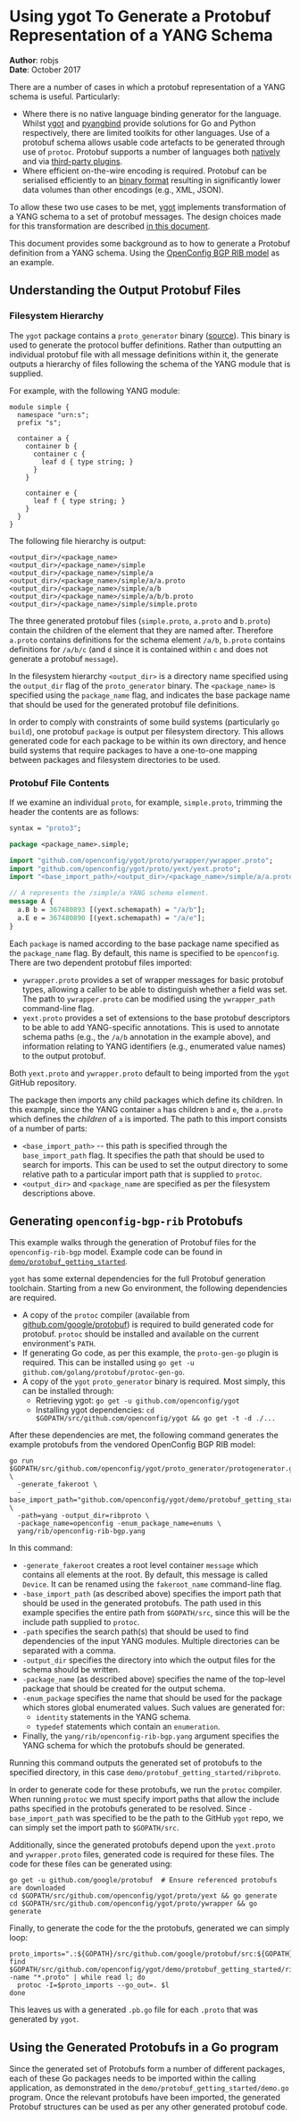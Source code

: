 # Using ygot To Generate a Protobuf Representation of a YANG Schema
**Author**: robjs  
**Date**: October 2017

There are a number of cases in which a protobuf representation of a YANG schema is useful. Particularly:

* Where there is no native language binding generator for the language. Whilst [ygot](https://github.com/openconfig/ygot) and [pyangbind](https://github.com/robshakir/pyangbind) provide solutions for Go and Python respectively, there are limited toolkits for other languages. Use of a protobuf schema allows usable code artefacts to be generated through use of `protoc`. Protobuf supports a number of languages both [natively](https://developers.google.com/protocol-buffers/docs/reference/overview) and via [third-party plugins](https://github.com/google/protobuf/blob/master/docs/third_party.md).
* Where efficient on-the-wire encoding is required. Protobuf can be serialised efficiently to an [binary format](https://developers.google.com/protocol-buffers/docs/encoding) resulting in significantly lower data volumes than other encodings (e.g., XML, JSON).

To allow these two use cases to be met, [ygot](https://github.com/openconfig/ygot) implements transformation of a YANG schema to a set of protobuf messages. The design choices made for this transformation are described [in this document](https://github.com/openconfig/ygot/blob/master/docs/yang-to-protobuf-transformations-spec.md).

This document provides some background as to how to generate a Protobuf definition from a YANG schema. Using the [OpenConfig BGP RIB model](https://github.com/openconfig/public/tree/master/release/models/rib) as an example.

## Understanding the Output Protobuf Files

### Filesystem Hierarchy

The `ygot` package contains a `proto_generator` binary ([source](https://github.com/openconfig/ygot/tree/master/proto_generator)). This binary is used to generate the protocol buffer definitions. Rather than outputting an individual protobuf file with all message definitions within it, the generate outputs a hierarchy of files following the schema of the YANG module that is supplied.

For example,  with the following YANG module:

```yang
module simple {
  namespace "urn:s";
  prefix "s";

  container a {
    container b {
      container c {
        leaf d { type string; }
      }
    }

    container e {
      leaf f { type string; }
    }
  }
}
```

The following file hierarchy is output:

```
<output_dir>/<package_name>
<output_dir>/<package_name>/simple
<output_dir>/<package_name>/simple/a
<output_dir>/<package_name>/simple/a/a.proto
<output_dir>/<package_name>/simple/a/b
<output_dir>/<package_name>/simple/a/b/b.proto
<output_dir>/<package_name>/simple/simple.proto
```

The three generated protobuf files (`simple.proto`, `a.proto` and `b.proto`) contain the children of the element that they are named after. Therefore `a.proto` contains definitions for the schema element `/a/b`, `b.proto` contains definitions for `/a/b/c` (and `d` since it is contained within `c` and does not generate a protobuf `message`).

In the filesystem hierarchy `<output_dir>` is a directory name specified using the `output_dir` flag of the `proto_generator` binary. The `<package_name>` is specified using the `package_name` flag, and indicates the base package name that should be used for the generated protobuf file definitions.

In order to comply with constraints of some build systems (particularly `go build`), one protobuf `package` is output per filesystem directory. This allows generated code for each package to be within its own directory, and hence build systems that require packages to have a one-to-one mapping between packages and filesystem directories to be used.

### Protobuf File Contents

If we examine an individual `proto`, for example,  `simple.proto`, trimming the header the contents are as follows:

```protobuf
syntax = "proto3";

package <package_name>.simple;

import "github.com/openconfig/ygot/proto/ywrapper/ywrapper.proto";
import "github.com/openconfig/ygot/proto/yext/yext.proto";
import "<base_import_path>/<output_dir>/<package_name>/simple/a/a.proto";

// A represents the /simple/a YANG schema element.
message A {
  a.B b = 367480893 [(yext.schemapath) = "/a/b"];
  a.E e = 367480890 [(yext.schemapath) = "/a/e"];
}
```

Each `package` is named according to the base package name specified as the `package_name` flag. By default, this name is specified to be `openconfig`. There are two dependent protobuf files imported:

 * `ywrapper.proto` provides a set of wrapper messages for basic protobuf types, allowing a caller to be able to distinguish whether a field was set. The path to `ywrapper.proto` can be modified using the `ywrapper_path` command-line flag.
 * `yext.proto` provides a set of extensions to the base protobuf descriptors to be able to add YANG-specific annotations. This is used to annotate schema paths (e.g., the `/a/b` annotation in the example above), and information relating to YANG identifiers (e.g., enumerated value names) to the output protobuf.

Both `yext.proto` and `ywrapper.proto` default to being imported from the `ygot` GitHub repository.

The package then imports any child packages which define its children. In this example, since the YANG container `a` has children `b` and `e`, the `a.proto` which defines the *children* of `a` is imported. The path to this import consists of a number of parts:

* `<base_import_path>` -- this path is specified through the `base_import_path` flag. It specifies the path that should be used to search for imports. This can be used to set the output directory to some relative path to a particular import path that is supplied to `protoc`.
* `<output_dir>` and `<package_name` are specified as per the filesystem descriptions above.

## Generating `openconfig-bgp-rib` Protobufs

This example walks through the generation of Protobuf files for the `openconfig-rib-bgp` model. Example code can be found in [`demo/protobuf_getting_started`](https://github.com/openconfig/ygot/tree/master/demo/protobuf_getting_started).

`ygot` has some external dependencies for the full Protobuf generation toolchain. Starting from a new Go environment, the following dependencies are required. 

* A copy of the `protoc` compiler (available from [github.com/google/protobuf](https://github.com/google/protobuf)) is required to build generated code for protobuf. `protoc` should be installed and available on the current environment's `PATH`.
* If generating Go code, as per this example, the `proto-gen-go` plugin is required. This can be installed using `go get -u github.com/golang/protobuf/protoc-gen-go`.
* A copy of the `ygot` `proto_generator` binary is required. Most simply, this can be installed through:
  * Retrieving ygot: `go get -u github.com/openconfig/ygot`
  * Installing ygot dependencies: `cd $GOPATH/src/github.com/openconfig/ygot && go get -t -d ./...`
 
After these dependencies are met, the following command generates the example protobufs from the vendored OpenConfig BGP RIB model: 

```
go run $GOPATH/src/github.com/openconfig/ygot/proto_generator/protogenerator.go \
  -generate_fakeroot \
  -base_import_path="github.com/openconfig/ygot/demo/protobuf_getting_started/ribproto" \
  -path=yang -output_dir=ribproto \
  -package_name=openconfig -enum_package_name=enums \
  yang/rib/openconfig-rib-bgp.yang
```

In this command:

 * `-generate_fakeroot` creates a root level container `message` which contains all elements at the root. By default, this message is called `Device`. It can be renamed using the `fakeroot_name` command-line flag.
 * `-base_import_path` (as described above) specifies the import path that should be used in the generated protobufs. The path used in this example specifies the entire path from `$GOPATH/src`, since this will be the include path supplied to `protoc`.
 * `-path` specifies the search path(s) that should be used to find dependencies of the input YANG modules. Multiple directories can be separated with a comma.
 * `-output_dir` specifies the directory into which the output files for the schema should be written.
 * `-package_name` (as described above) specifies the name of the top-level package that should be created for the output schema.
 * `-enum_package` specifies the name that should be used for the package which stores global enumerated values. Such values are generated for:
 	* `identity` statements in the YANG schema.
 	* `typedef` statements which contain an `enumeration`.
 * Finally, the `yang/rib/openconfig-rib-bgp.yang` argument specifies the YANG schema for which the protobufs should be generated.

Running this command outputs the generated set of protobufs to the specified directory, in this case `demo/protobuf_getting_started/ribproto`.

In order to generate code for these protobufs, we run the `protoc` compiler. When running `protoc` we must specify import paths that allow the include paths specified in the protobufs generated to be resolved. Since `-base_import_path` was specified to be the path to the GitHub `ygot` repo, we can simply set the import path to `$GOPATH/src`. 

Additionally, since the generated protobufs depend upon the `yext.proto` and `ywrapper.proto` files, generated code is required for these files. The code for these files can be generated using:

```
go get -u github.com/google/protobuf  # Ensure referenced protobufs are downloaded
cd $GOPATH/src/github.com/openconfig/ygot/proto/yext && go generate
cd $GOPATH/src/github.com/openconfig/ygot/proto/ywrapper && go generate
```

Finally, to generate the code for the the protobufs, generated we can simply loop:

```
proto_imports=".:${GOPATH}/src/github.com/google/protobuf/src:${GOPATH}/src"
find $GOPATH/src/github.com/openconfig/ygot/demo/protobuf_getting_started/ribproto -name "*.proto" | while read l; do
  protoc -I=$proto_imports --go_out=. $l
done
```

This leaves us with a generated `.pb.go` file for each `.proto` that was generated by `ygot`.

## Using the Generated Protobufs in a Go program

Since the generated set of Protobufs form a number of different packages, each of these Go packages needs to be imported within the calling application, as demonstrated in the `demo/protobuf_getting_started/demo.go` program. Once the relevant protobufs have been imported, the generated Protobuf structures can be used as per any other generated protobuf code.


